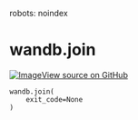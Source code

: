 robots: noindex

# wandb.join

<!-- Insert buttons and diff -->


[![Image](https://www.tensorflow.org/images/GitHub-Mark-32px.png)View source on GitHub](https://www.github.com/wandb/client/tree/master/wandb/sdk/wandb_run.py#L1929-L1931)





<pre>
<code>wandb.join(
    exit_code=None
)
</code></pre>



<!-- Placeholder for "Used in" -->
